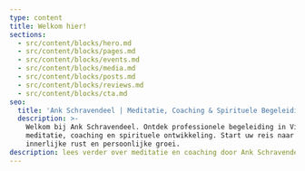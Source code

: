 ```yaml
---
type: content
title: Welkom hier!
sections:
  - src/content/blocks/hero.md
  - src/content/blocks/pages.md
  - src/content/blocks/events.md
  - src/content/blocks/media.md
  - src/content/blocks/posts.md
  - src/content/blocks/reviews.md
  - src/content/blocks/cta.md
seo:
  title: 'Ank Schravendeel | Meditatie, Coaching & Spirituele Begeleiding'
  description: >-
    Welkom bij Ank Schravendeel. Ontdek professionele begeleiding in Vipassana
    meditatie, coaching en spirituele ontwikkeling. Start uw reis naar
    innerlijke rust en persoonlijke groei.
description: lees verder over meditatie en coaching door Ank Schravendeel
---
```

